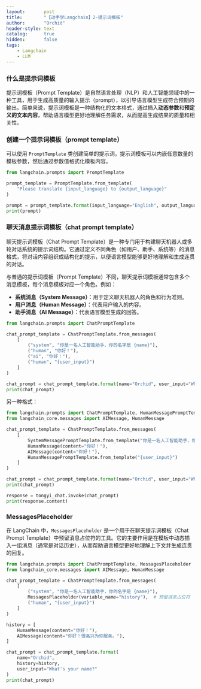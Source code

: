 ```yaml
---
layout:       post
title:        "【动手学Langchain】2-提示词模板"
author:       "Orchid"
header-style: text
catalog:      true
hidden:       false
tags:
    - Langchain
    - LLM
---
```


### 什么是提示词模板

提示词模板（Prompt Template）是自然语言处理（NLP）和人工智能领域中的一种工具，用于生成高质量的输入提示（prompt），以引导语言模型生成符合预期的输出。简单来说，提示词模板是一种结构化的文本格式，通过插入**动态参数**和**预定义的文本内容**，帮助语言模型更好地理解任务需求，从而提高生成结果的质量和相关性。

### 创建一个提示词模板（prompt template）

可以使用 `PromptTemplate` 类创建简单的提示词。提示词模板可以内嵌任意数量的模板参数，然后通过参数值格式化模板内容。

```python
from langchain.prompts import PromptTemplate

prompt_template = PromptTemplate.from_template(
    "Please translate {input_language} to {output_language}"
)

prompt = prompt_template.format(input_language="English", output_language="Chinese")
print(prompt)
```

### 聊天消息提示词模板（chat prompt template）

聊天提示词模板（Chat Prompt Template）是一种专门用于构建聊天机器人或多轮对话系统的提示词结构。它通过定义不同角色（如用户、助手、系统等）的消息格式，将对话内容组织成结构化的提示，以便语言模型能够更好地理解和生成连贯的对话。

与普通的提示词模板（Prompt Template）不同，聊天提示词模板通常包含多个消息模板，每个消息模板对应一个角色。例如：

- **系统消息（System Message）**：用于定义聊天机器人的角色和行为准则。
- **用户消息（Human Message）**：代表用户输入的内容。
- **助手消息（AI Message）**：代表语言模型生成的回答。

```python
from langchain.prompts import ChatPromptTemplate

chat_prompt_template = ChatPromptTemplate.from_messages(
    [
        ("system", "你是一名人工智能助手，你的名字是 {name}"),
        ("human", "你好！"),
        ("ai", "你好！"),
        ("human", "{user_input}")
    ]
)

chat_prompt = chat_prompt_template.format(name="Orchid", user_input="What's your name?")
print(chat_prompt)
```

另一种格式：

```python
from langchain.prompts import ChatPromptTemplate, HumanMessagePromptTemplate, AIMessagePromptTemplate
from langchain_core.messages import AIMessage, HumanMessage

chat_prompt_template = ChatPromptTemplate.from_messages(
    [
        SystemMessagePromptTemplate.from_template("你是一名人工智能助手，你的名字是 {name}"),
        HumanMessage(content="你好！"),
        AIMessage(content="你好！"),
        HumanMessagePromptTemplate.from_template("{user_input}")
    ]
)

chat_prompt = chat_prompt_template.format(name="Orchid", user_input="What's your name?")
print(chat_prompt)

response = tongyi_chat.invoke(chat_prompt)
print(response.content)
```

### MessagesPlaceholder

在 LangChain 中，`MessagesPlaceholder` 是一个用于在聊天提示词模板（Chat Prompt Template）中预留消息占位符的工具。它的主要作用是在模板中动态插入一组消息（通常是对话历史），从而帮助语言模型更好地理解上下文并生成连贯的回复。

```python
from langchain.prompts import ChatPromptTemplate, MessagesPlaceholder
from langchain_core.messages import AIMessage, HumanMessage

chat_prompt_template = ChatPromptTemplate.from_messages(
    [
        ("system", "你是一名人工智能助手，你的名字是 {name}"),
        MessagesPlaceholder(variable_name="history"),  # 预留消息占位符
        ("human", "{user_input}")
    ]
)

history = [
    HumanMessage(content="你好！"),
    AIMessage(content="你好！很高兴为你服务。"),
]

chat_prompt = chat_prompt_template.format(
    name="Orchid",
    history=history,
    user_input="What's your name?"
)
print(chat_prompt)
```

